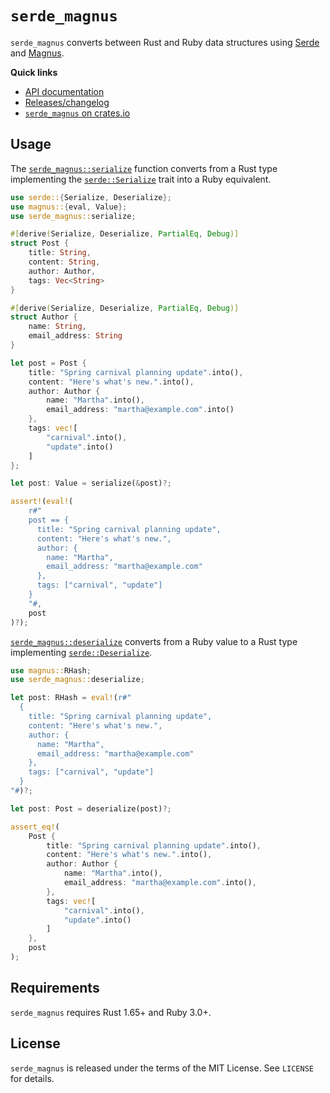 # `serde_magnus`

`serde_magnus` converts between Rust and Ruby data structures using [Serde] and [Magnus].

[Serde]: https://github.com/serde-rs/serde
[Magnus]: https://github.com/matsadler/magnus

**Quick links**

* [API documentation](https://docs.rs/serde_magnus)
* [Releases/changelog](https://github.com/georgeclaghorn/serde-magnus/releases)
* [`serde_magnus` on crates.io](https://crates.io/crates/serde_magnus)

## Usage

The [`serde_magnus::serialize`] function converts from a Rust type implementing the
[`serde::Serialize`] trait into a Ruby equivalent.

```rust
use serde::{Serialize, Deserialize};
use magnus::{eval, Value};
use serde_magnus::serialize;

#[derive(Serialize, Deserialize, PartialEq, Debug)]
struct Post {
    title: String,
    content: String,
    author: Author,
    tags: Vec<String>
}

#[derive(Serialize, Deserialize, PartialEq, Debug)]
struct Author {
    name: String,
    email_address: String
}

let post = Post {
    title: "Spring carnival planning update".into(),
    content: "Here's what's new.".into(),
    author: Author {
        name: "Martha".into(),
        email_address: "martha@example.com".into()
    },
    tags: vec![
        "carnival".into(),
        "update".into()
    ]
};

let post: Value = serialize(&post)?;

assert!(eval!(
    r#"
    post == {
      title: "Spring carnival planning update",
      content: "Here's what's new.",
      author: {
        name: "Martha",
        email_address: "martha@example.com"
      },
      tags: ["carnival", "update"]
    }
    "#,
    post
)?);
```

[`serde_magnus::deserialize`] converts from a Ruby value to a Rust type implementing
[`serde::Deserialize`].

```rust
use magnus::RHash;
use serde_magnus::deserialize;

let post: RHash = eval!(r#"
  {
    title: "Spring carnival planning update",
    content: "Here's what's new.",
    author: {
      name: "Martha",
      email_address: "martha@example.com"
    },
    tags: ["carnival", "update"]
  }
"#)?;

let post: Post = deserialize(post)?;

assert_eq!(
    Post {
        title: "Spring carnival planning update".into(),
        content: "Here's what's new.".into(),
        author: Author {
            name: "Martha".into(),
            email_address: "martha@example.com".into(),
        },
        tags: vec![
            "carnival".into(),
            "update".into()
        ]
    },
    post
);
```

[`serde_magnus::serialize`]: https://docs.rs/serde_magnus/latest/serde_magnus/fn.serialize.html
[`serde::Serialize`]: https://docs.rs/serde/latest/serde/trait.Serialize.html
[`serde_magnus::deserialize`]: https://docs.rs/serde_magnus/latest/serde_magnus/fn.deserialize.html
[`serde::Deserialize`]: https://docs.rs/serde/latest/serde/trait.Deserialize.html

## Requirements

`serde_magnus` requires Rust 1.65+ and Ruby 3.0+.

## License

`serde_magnus` is released under the terms of the MIT License. See `LICENSE` for details.
